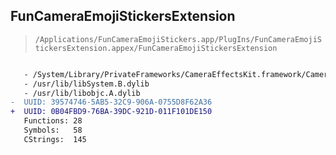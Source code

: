 ## FunCameraEmojiStickersExtension

> `/Applications/FunCameraEmojiStickers.app/PlugIns/FunCameraEmojiStickersExtension.appex/FunCameraEmojiStickersExtension`

```diff

   - /System/Library/PrivateFrameworks/CameraEffectsKit.framework/CameraEffectsKit
   - /usr/lib/libSystem.B.dylib
   - /usr/lib/libobjc.A.dylib
-  UUID: 39574746-5AB5-32C9-906A-0755D8F62A36
+  UUID: 0B04FBD9-76BA-39DC-921D-011F101DE150
   Functions: 28
   Symbols:   58
   CStrings:  145

```

